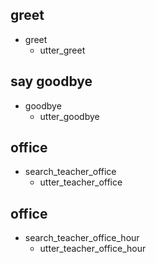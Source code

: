 ## greet
* greet
  - utter_greet

## say goodbye
* goodbye
  - utter_goodbye

## office
* search_teacher_office
  - utter_teacher_office

## office
* search_teacher_office_hour
  - utter_teacher_office_hour


